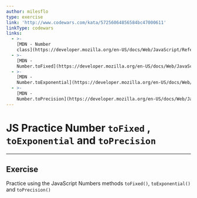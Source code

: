 ```yaml
---
author: milesflo
type: exercise
link: 'http://www.codewars.com/kata/57256064856584bc47000611'
linkType: codewars
links:
  - >-
    [MDN - Number
    class](https://developer.mozilla.org/en-US/docs/Web/JavaScript/Reference/Global_Objects/Number){website}
  - >-
    [MDN -
    Number.toFixed](https://developer.mozilla.org/en-US/docs/Web/JavaScript/Reference/Global_Objects/Number/toFixed){website}
  - >-
    [MDN -
    Number.toExponential](https://developer.mozilla.org/en-US/docs/Web/JavaScript/Reference/Global_Objects/Number/toExponential){website}
  - >-
    [MDN -
    Number.toPrecision](https://developer.mozilla.org/en-US/docs/Web/JavaScript/Reference/Global_Objects/Number/toPrecision){website}
---
```


# JS Practice Number `toFixed` , `toExponential` and `toPrecision`


---

## Exercise

Practice using the JavaScript Numbers methods `toFixed()`, `toExponential()` and `toPrecision()`
 
